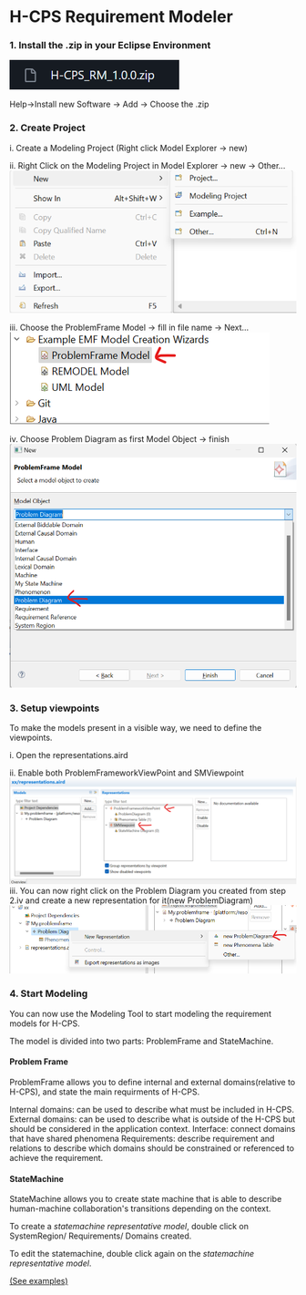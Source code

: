 # H-CPS Requirement Modeler
### 1. Install the .zip in your Eclipse Environment
![](./readme_pics/zip_in_github.png)

Help->Install new Software -> Add -> Choose the .zip

### 2. Create Project

i. Create a Modeling Project (Right click Model Explorer -> new)

ii. Right Click on the Modeling Project in Model Explorer -> new -> Other...
![](./readme_pics/modelling%20projects.png)

iii. Choose the ProblemFrame Model -> fill in file name -> Next...
![](./readme_pics/pf_model_project.png)

iv. Choose Problem Diagram as first Model Object -> finish
![](./readme_pics/problemDiagramRoot.png)

### 3. Setup viewpoints
To make the models present in a visible way, we need to define the viewpoints.

i. Open the representations.aird

ii. Enable both ProblemFrameworkViewPoint and SMViewpoint
![](./readme_pics/viewpoint_enables.png)
iii. You can now right click on the Problem Diagram you created from step 2.iv and create a new representation for it(new ProblemDiagram)
![](./readme_pics/newProblemDiagram.png)

### 4. Start Modeling
You can now use the Modeling Tool to start modeling the requirement models for H-CPS.

The model is divided into two parts: ProblemFrame and StateMachine.

#### **Problem Frame**
ProblemFrame allows you to define internal and external domains(relative to H-CPS), and state the main requirments of H-CPS.

Internal domains: can be used to describe what must be included in H-CPS.
External domains: can be used to describe what is outside of the H-CPS but should be considered in the application context.
Interface: connect domains that have shared phenomena
Requirements: describe requirement and relations to describe which domains should be constrained or referenced to achieve the requirement.

#### **StateMachine**
StateMachine allows you to create state machine that is able to describe human-machine collaboration's transitions depending on the context.

To create a *statemachine representative model*, double click on SystemRegion/ Requirements/ Domains created.

To edit the statemachine, double click again on the *statemachine representative model*.

[(See examples)](/example/)

